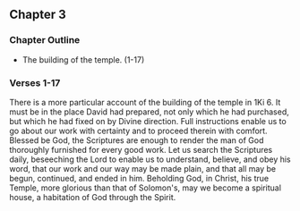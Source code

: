 ## Chapter 3

### Chapter Outline

- The building of the temple. (1-17)

### Verses 1-17

There is a more particular account of the building of the temple in 1Ki 6. It must be in the place David had prepared, not only which he had purchased, but which he had fixed on by Divine direction. Full instructions enable us to go about our work with certainty and to proceed therein with comfort. Blessed be God, the Scriptures are enough to render the man of God thoroughly furnished for every good work. Let us search the Scriptures daily, beseeching the Lord to enable us to understand, believe, and obey his word, that our work and our way may be made plain, and that all may be begun, continued, and ended in him. Beholding God, in Christ, his true Temple, more glorious than that of Solomon's, may we become a spiritual house, a habitation of God through the Spirit.


